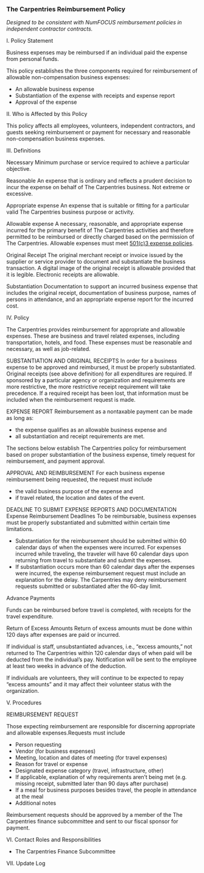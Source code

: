  ### The Carpentries Reimbursement Policy

 *Designed to be consistent with NumFOCUS reimbursement policies in independent contractor contracts.*

 I. Policy Statement

Business expenses may be reimbursed if an individual paid the expense from personal funds.

This policy establishes the three components required for reimbursement of allowable non-compensation business expenses:
- An allowable business expense
- Substantiation of the expense with receipts and expense report
- Approval of the expense

 II. Who is Affected by this Policy

This policy affects all employees, volunteers, independent contractors, and guests seeking reimbursement or payment for necessary and reasonable non-compensation business expenses.

 III. Definitions

 Necessary
Minimum purchase or service required to achieve a particular objective.

 Reasonable
An expense that is ordinary and reflects a prudent decision to incur the expense on behalf of The Carpentries business. Not extreme or excessive.

 Appropriate expense
An expense that is suitable or fitting for a particular valid The Carpentries business purpose or activity.

 Allowable expense
A necessary, reasonable, and appropriate expense incurred for the primary benefit of The Carpentries activities and therefore permitted to be reimbursed or directly charged based on the permission of The Carpentries. Allowable expenses must meet [501(c)3 expense policies](https://www.irs.gov/pub/irs-pdf/p535.pdf).

 Original Receipt
The original merchant receipt or invoice issued by the supplier or service provider to document and substantiate the business transaction. A digital image of the original receipt is allowable provided that it is legible. Electronic receipts are allowable.

 Substantiation
Documentation to support an incurred business expense that includes the original receipt, documentation of business purpose, names of persons in attendance, and an appropriate expense report for the incurred cost.

 IV. Policy

The Carpentries provides reimbursement for appropriate and allowable expenses. These are business and travel related expenses, including transportation, hotels, and food. These expenses must be reasonable and necessary, as well as job-related.

 SUBSTANTIATION AND ORIGINAL RECEIPTS
In order for a business expense to be approved and reimbursed, it must be properly substantiated. Original receipts (see above definition) for all expenditures are required. If sponsored by a particular agency or organization and requirements are more restrictive, the more restrictive receipt requirement will take precedence. If a required receipt has been lost, that information must be included when the reimbursement request is made.

 EXPENSE REPORT
Reimbursement as a nontaxable payment can be made as long as:
- the expense qualifies as an allowable business expense and
- all substantiation and receipt requirements are met.  

The sections below establish The Carpentries policy for reimbursement based on proper substantiation of the business expense, timely request for reimbursement, and payment approval.

 APPROVAL AND REIMBURSEMENT
For each business expense reimbursement being requested, the request must include
- the valid business purpose of the expense and
- if travel related, the location and dates of the event.

 DEADLINE TO SUBMIT EXPENSE REPORTS AND DOCUMENTATION
 Expense Reimbursement Deadlines
To be reimbursable, business expenses must be properly substantiated and submitted within certain time limitations.
- Substantiation for the reimbursement should be submitted within 60 calendar days of when the expenses were incurred. For expenses incurred while traveling, the traveler will have 60 calendar days upon returning from travel to substantiate and submit the expenses.
- If substantiation occurs more than 60 calendar days after the expenses were incurred, the expense reimbursement request must include an explanation for the delay. The Carpentries may deny reimbursement requests submitted or substantiated after the 60-day limit.

 Advance Payments

 Funds can be reimbursed before travel is completed, with receipts for the travel expenditure.

 Return of Excess Amounts
Return of excess amounts must be done within 120 days after expenses are paid or incurred.

If individual is staff, unsubstantiated advances, i.e., “excess amounts,” not returned to The Carpentries within 120 calendar days of when paid will be deducted from the individual’s pay. Notification will be sent to the employee at least two weeks in advance of the deduction.

If individuals are volunteers, they will continue to be expected to repay “excess amounts” and it may affect their volunteer status with the organization.

 V. Procedures

 REIMBURSEMENT REQUEST

Those expecting reimbursement are responsible for discerning appropriate and allowable expenses.Requests must include
- Person requesting
- Vendor (for business expenses)
- Meeting, location and dates of meeting (for travel expenses)
- Reason for travel or expense
- Designated expense category (travel, infrastructure, other)
- If applicable, explanation of why requirements aren’t being met (e.g. missing receipt, submitted later than 90 days after purchase)
- If a meal for business purposes besides travel, the people in attendance at the meal
- Additional notes

Reimbursement requests should be approved by a member of the The Carpentries finance subcommittee and sent to our fiscal sponsor for payment.

 VI. Contact Roles and Responsibilities
- The Carpentries Finance Subcommittee

 VII. Update Log
